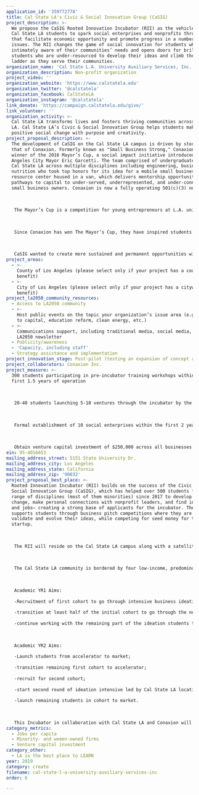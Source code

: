 ```yaml
---
application_id: '359772778'
title: Cal State LA's Civic & Social Innovation Group (CaSIG)
project_description: >-
  We propose the CaSIG Rooted Innovation Incubator (RII) as the vehicle to equip
  Cal State LA students to spark social enterprises and nonprofits throughout LA
  that facilitate economic opportunity and promote progress in a number of
  issues. The RII changes the game of social innovation for students who are
  intimately aware of their communities’ needs and opens doors for brilliant
  students who are under-resourced to develop their ideas and climb the economic
  ladder as they serve their communities.
organization_name: 'Cal State L.A. University Auxiliary Services, Inc.'
organization_description: Non-profit organization
project_video: ''
organization_website: 'https://www.calstatela.edu'
organization_twitter: '@calstatela'
organization_facebook: CalStateLA
organization_instagram: '@calstatela'
link_donate: 'https://campaign.calstatela.edu/give/'
link_volunteer: ''
organization_activity: >-
  Cal State LA transforms lives and fosters thriving communities across greater
  LA. Cal State LA’s Civic & Social Innovation Group helps students make
  positive social change with purpose and creativity.
project_proposal_description: >-
  The development of CaSIG on the Cal State LA campus is driven by stories like
  that of Conaxion. Formerly known as "Small Business Strong," Conaxion was the
  winner of the 2016 Mayor’s Cup, a social impact initiative introduced by Los
  Angeles City Mayor Eric Garcetti. The team comprised of undergraduates from
  Cal State LA across multiple disciplines including engineering, business and
  nutrition who took top honors for its idea for a mobile small business
  resource center housed in a van, which delivers mentorship opportunities and
  pathways to capital to under-served, underrepresented, and under-connected
  small business owners. Conaxion is now a fully operating 501(c)(3) nonprofit. 
   
   
   
   The Mayor’s Cup is a competition for young entrepreneurs at L.A. universities to pitch innovative solutions for tackling the city’s biggest challenges. Competitors were asked to develop ideas to address one of two issues: growing L.A.’s economy or civic engagement in neighborhoods. More than 100 teams applied, with graduate students from UCLA, USC and LMU competing in the final five.
   
   
   
   Since Conaxion has won The Mayor’s Cup, they have inspired students campus wide to explore entrepreneurship in a socially innovative way. The University has further engaged Conaxion to provide mentoring to students participating in hackathons and business pitch competitions, helping them explore creative and efficient ways to start social enterprises. 
   
   
   
   CaSIG wanted to create more sustained and permanent opportunities within the campus for students across multiple disciplines that could help them achieve the success of Conaxion by connecting student’s classroom experience, intrinsic ingenuity and needs of their communities.
project_areas:
  - >-
    County of Los Angeles (please select only if your project has a countywide
    benefit)
  - >-
    City of Los Angeles (please select only if your project has a citywide
    benefit)
project_la2050_community_resources:
  - Access to LA2050 community
  - >-
    Host public events on the topic your organization’s issue area (e.g. access
    to capital, education reform, clean energy, etc.) 
  - >-
    Communications support, including traditional media, social media, and
    LA2050 newsletter
  - Publicity/awareness
  - 'Capacity, including staff'
  - Strategy assistance and implementation
project_innovation_stage: Post-pilot (testing an expansion of concept after initially successful pilot)
project_collaborators: Conaxion Inc.
project_measure: >-
  300 students participating in pre-incubator training workshops within the
  first 1.5 years of operation
   
   
   
   20-40 students launching 5-10 ventures through the incubator by the end of year 2
   
   
   
   Formal establishment of 10 social enterprises within the first 2 years, 100% led by women founders and/or founders of color
   
   
   
   Obtain venture capital investment of $250,000 across all businesses
ein: 95-4016653
mailing_address_street: 5151 State University Dr.
mailing_address_city: Los Angeles
mailing_address_state: California
mailing_address_zip: '90032'
project_proposal_best_place: >-
  Rooted Innovation Incubator (RII) builds on the success of the Civic and
  Social Innovation Group (CaSIG), which has helped over 500 students from a
  range of disciplines (most of them minorities) since 2017 to develop ideas for
  change, make personal connections with nonprofit leaders, and find internships
  and jobs— creating a strong base of applicants for the incubator. The RII also
  supports students through business pitch competitions where they are able to
  validate and evolve their ideas, while competing for seed money for their
  startup.
   
   
   
   The RII will reside on the Cal State LA campus along with a satellite space at our partner organization— Conaxion, a nonprofit in South LA that focuses on economic development of small businesses. Students will learn the fundamentals of empathizing with their target audience, defining a problem and ideating a solution at Cal State LA. Conaxion will help students build out their solution with prototyping and gamification tools (e.g. 3D printers & pens, applications) using a human-centric approach to test products, and iterate once more before going to market.
   
   
   
   The Cal State LA community is bordered by four low-income, predominantly Hispanic neighborhoods: El Sereno, East Los Angeles, Lincoln Heights and Boyle Heights. These communities represent part of the 86% of Cal State LA students who come from Los Angeles County. In fact, 87% of the students apply for financial aid and nearly all are granted need-based aid, reflecting the surrounding low-income communities. Furthermore, over 60% of the 29,000 student population is Hispanic, thus explaining the University’s Hispanic Serving Institution status. By expanding the current programming of CaSIG with the addition of the RII, it will directly impact the all the communities that our students represent.
   
   
   
   Academic YR1 Aims: 
   
   -Recruitment of first cohort to go through intensive business ideation led by Cal State LA main location; 
   
   -transition at least half of the initial cohort to go through the next phases leading to launch, which would be led by Conaxion; 
   
   -continue working with the remaining part of the ideation students to help them strengthen their ideas in preparation to transition to Conaxion.
   
   
   
   Academic YR2 Aims:
   
   -Launch students from accelerator to market; 
   
   -transition remaining first cohort to accelerator; 
   
   -recruit for second cohort; 
   
   -start second round of ideation intensive led by Cal State LA location; transition second ideation cohort to incubator; 
   
   -launch remaining students in cohort to market.
   
   
   
   This Incubator in collaboration with Cal State LA and Conaxion will be a quintessential vessel for developing the brilliant minds of minorities— solving problems that they are currently facing in their community. While supporting these entrepreneurs, we will track impact by measuring jobs created, number of women and minority owned businesses created, capital investment and give people a reason to reside in Los Angeles to grow their business after graduation.
category_metrics:
  - Jobs per capita
  - Minority- and women-owned firms
  - Venture capital investment
category_other:
  - LA is the best place to LEARN
year: 2019
category: create
filename: cal-state-l-a-university-auxiliary-services-inc
order: 6

---
```

